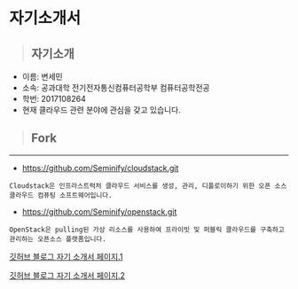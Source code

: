 # 자기소개서
>## 자기소개
* 이름: 변세민
* 소속: 공과대학 전기전자통신컴퓨터공학부 컴퓨터공학전공
* 학번: 2017108264
* 현재 클라우드 관련 분야에 관심을 갖고 있습니다.

>## Fork
---
* https://github.com/Seminify/cloudstack.git
```
Cloudstack은 인프라스트럭처 클라우드 서비스를 생성, 관리, 디플로이하기 위한 오픈 소스 클라우드 컴퓨팅 소프트웨어입니다.
```
* https://github.com/Seminify/openstack.git
```
OpenStack은 pulling된 가상 리소스를 사용하여 프라이빗 및 퍼블릭 클라우드를 구축하고 관리하는 오픈소스 플랫폼입니다.
```

[깃허브 블로그 자기 소개서 페이지.1](https://seminify.github.io/blog/2021/04/17/myprofile/)

[깃허브 블로그 자기 소개서 페이지.2](https://seminify.github.io/test/2021/04/16/myprofile.html)